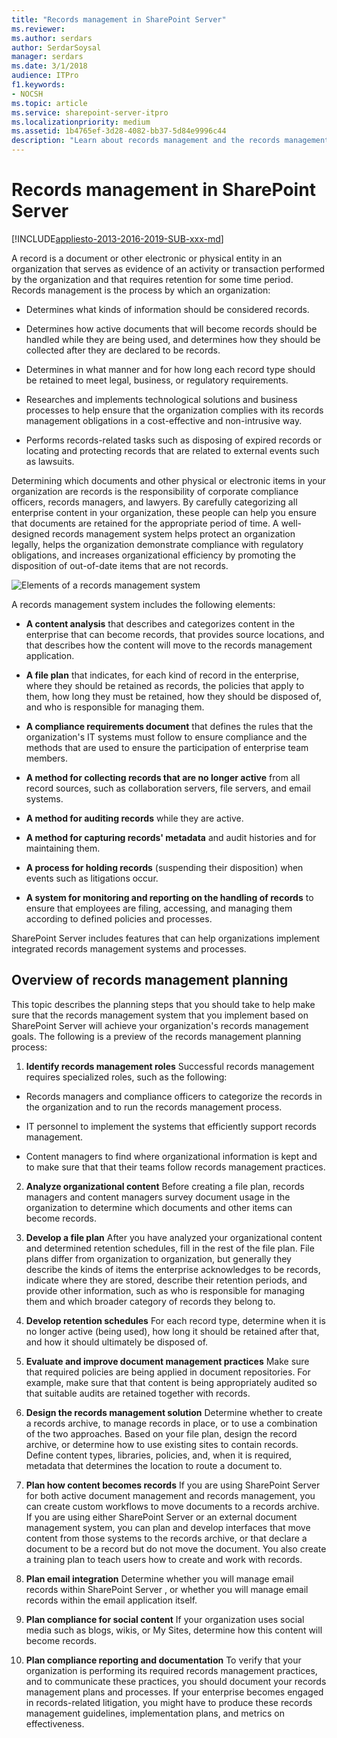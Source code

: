 ```yaml
---
title: "Records management in SharePoint Server"
ms.reviewer: 
ms.author: serdars
author: SerdarSoysal
manager: serdars
ms.date: 3/1/2018
audience: ITPro
f1.keywords:
- NOCSH
ms.topic: article
ms.service: sharepoint-server-itpro
ms.localizationpriority: medium
ms.assetid: 1b4765ef-3d28-4082-bb37-5d84e9996c44
description: "Learn about records management and the records management planning process in SharePoint Server."
---
```


# Records management in SharePoint Server

[!INCLUDE[appliesto-2013-2016-2019-SUB-xxx-md](../includes/appliesto-2013-2016-2019-SUB-xxx-md.md)] 
  
A record is a document or other electronic or physical entity in an organization that serves as evidence of an activity or transaction performed by the organization and that requires retention for some time period. Records management is the process by which an organization: 
  
- Determines what kinds of information should be considered records.
    
- Determines how active documents that will become records should be handled while they are being used, and determines how they should be collected after they are declared to be records.
    
- Determines in what manner and for how long each record type should be retained to meet legal, business, or regulatory requirements.
    
- Researches and implements technological solutions and business processes to help ensure that the organization complies with its records management obligations in a cost-effective and non-intrusive way.
    
- Performs records-related tasks such as disposing of expired records or locating and protecting records that are related to external events such as lawsuits.
    
Determining which documents and other physical or electronic items in your organization are records is the responsibility of corporate compliance officers, records managers, and lawyers. By carefully categorizing all enterprise content in your organization, these people can help you ensure that documents are retained for the appropriate period of time. A well-designed records management system helps protect an organization legally, helps the organization demonstrate compliance with regulatory obligations, and increases organizational efficiency by promoting the disposition of out-of-date items that are not records.
  
![Elements of a records management system](../media/RM_Elements_ZA10062703.gif)
  
A records management system includes the following elements:
  
- **A content analysis** that describes and categorizes content in the enterprise that can become records, that provides source locations, and that describes how the content will move to the records management application. 
    
- **A file plan** that indicates, for each kind of record in the enterprise, where they should be retained as records, the policies that apply to them, how long they must be retained, how they should be disposed of, and who is responsible for managing them. 
    
- **A compliance requirements document** that defines the rules that the organization's IT systems must follow to ensure compliance and the methods that are used to ensure the participation of enterprise team members. 
    
- **A method for collecting records that are no longer active** from all record sources, such as collaboration servers, file servers, and email systems. 
    
- **A method for auditing records** while they are active. 
    
- **A method for capturing records' metadata** and audit histories and for maintaining them. 
    
- **A process for holding records** (suspending their disposition) when events such as litigations occur. 
    
- **A system for monitoring and reporting on the handling of records** to ensure that employees are filing, accessing, and managing them according to defined policies and processes. 
    
SharePoint Server includes features that can help organizations implement integrated records management systems and processes.
  
## Overview of records management planning
<a name="section2"> </a>

This topic describes the planning steps that you should take to help make sure that the records management system that you implement based on SharePoint Server will achieve your organization's records management goals. The following is a preview of the records management planning process:
  
1. **Identify records management roles** Successful records management requires specialized roles, such as the following: 
    
  - Records managers and compliance officers to categorize the records in the organization and to run the records management process.
    
  - IT personnel to implement the systems that efficiently support records management.
    
  - Content managers to find where organizational information is kept and to make sure that that their teams follow records management practices.
    
2. **Analyze organizational content** Before creating a file plan, records managers and content managers survey document usage in the organization to determine which documents and other items can become records. 
    
3. **Develop a file plan** After you have analyzed your organizational content and determined retention schedules, fill in the rest of the file plan. File plans differ from organization to organization, but generally they describe the kinds of items the enterprise acknowledges to be records, indicate where they are stored, describe their retention periods, and provide other information, such as who is responsible for managing them and which broader category of records they belong to. 
    
4. **Develop retention schedules** For each record type, determine when it is no longer active (being used), how long it should be retained after that, and how it should ultimately be disposed of. 
    
5. **Evaluate and improve document management practices** Make sure that required policies are being applied in document repositories. For example, make sure that that content is being appropriately audited so that suitable audits are retained together with records. 
    
6. **Design the records management solution** Determine whether to create a records archive, to manage records in place, or to use a combination of the two approaches. Based on your file plan, design the record archive, or determine how to use existing sites to contain records. Define content types, libraries, policies, and, when it is required, metadata that determines the location to route a document to. 
    
7. **Plan how content becomes records** If you are using SharePoint Server for both active document management and records management, you can create custom workflows to move documents to a records archive. If you are using either SharePoint Server or an external document management system, you can plan and develop interfaces that move content from those systems to the records archive, or that declare a document to be a record but do not move the document. You also create a training plan to teach users how to create and work with records. 
    
8. **Plan email integration** Determine whether you will manage email records within SharePoint Server , or whether you will manage email records within the email application itself. 
    
9. **Plan compliance for social content** If your organization uses social media such as blogs, wikis, or My Sites, determine how this content will become records. 
    
10. **Plan compliance reporting and documentation** To verify that your organization is performing its required records management practices, and to communicate these practices, you should document your records management plans and processes. If your enterprise becomes engaged in records-related litigation, you might have to produce these records management guidelines, implementation plans, and metrics on effectiveness. 
    

